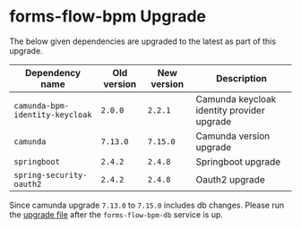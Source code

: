 # forms-flow-bpm Upgrade

The below given dependencies are upgraded to the latest as part of this upgrade.

   Dependency name | Old version | New version | Description |
 --- | --- | --- | ---
 `camunda-bpm-identity-keycloak` | `2.0.0` | `2.2.1` | Camunda keycloak identity provider upgrade
 `camunda` | `7.13.0` | `7.15.0` | Camunda version upgrade
  `springboot` | `2.4.2` | `2.4.8` | Springboot upgrade
  `spring-security-oauth2` | `2.4.2` | `2.4.8` | Oauth2 upgrade
 
 
 Since camunda upgrade `7.13.0` to `7.15.0` includes db changes. Please run the [upgrade file](./process-engine_7.13_to_7.15.sql) after the `forms-flow-bpm-db` service is up.
